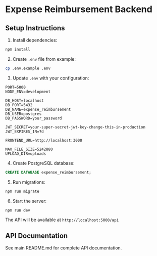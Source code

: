 # Expense Reimbursement Backend

## Setup Instructions

1. Install dependencies:
```bash
npm install
```

2. Create `.env` file from example:
```bash
cp .env.example .env
```

3. Update `.env` with your configuration:
```env
PORT=5000
NODE_ENV=development

DB_HOST=localhost
DB_PORT=5432
DB_NAME=expense_reimbursement
DB_USER=postgres
DB_PASSWORD=your_password

JWT_SECRET=your-super-secret-jwt-key-change-this-in-production
JWT_EXPIRES_IN=7d

FRONTEND_URL=http://localhost:3000

MAX_FILE_SIZE=5242880
UPLOAD_DIR=uploads
```

4. Create PostgreSQL database:
```sql
CREATE DATABASE expense_reimbursement;
```

5. Run migrations:
```bash
npm run migrate
```

6. Start the server:
```bash
npm run dev
```

The API will be available at `http://localhost:5000/api`

## API Documentation

See main README.md for complete API documentation.
